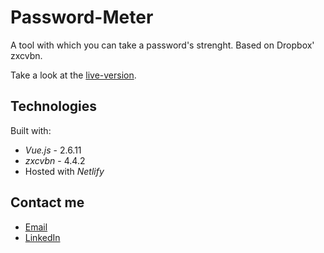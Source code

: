 # Password-Meter

A tool with which you can take a password's strenght. Based on Dropbox' zxcvbn.

Take a look at the [live-version](https://mariusgessler.com).
 
## Technologies 

Built with: 

* _Vue.js_ - 2.6.11
* _zxcvbn_ - 4.4.2 
* Hosted with _Netlify_

## Contact me

* [Email](mailto:marius.gessler@gmail.com)
* [LinkedIn](https://www.linkedin.com/in/marius-gessler/)



